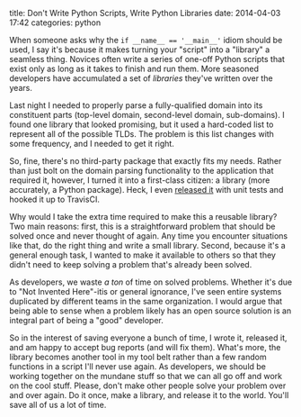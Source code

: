 title: Don't Write Python Scripts, Write Python Libraries
date: 2014-04-03 17:42
categories: python

When someone asks why the `if __name__ == '__main__'` idiom should be used, I
say it's because it makes turning your "script" into a "library" a seamless
thing. Novices often write a series of one-off Python scripts that exist only as
long as it takes to finish and run them. More seasoned developers have accumulated a set of *libraries* they've written over
the years.

Last night I needed to properly parse a fully-qualified domain into
its constituent parts (top-level domain, second-level domain, sub-domains). I
found one library that looked promising, but it used a hard-coded list to
represent all of the possible TLDs. The problem is this list changes with some 
frequency, and I needed to get it right. 

So, fine, there's no third-party package that exactly fits my needs. Rather than
just bolt on the domain parsing functionality to the application that required
it, however, I turned it into a first-class citizen: a library (more accurately,
a Python package). Heck, I even [released it](https://github.com/jeffknupp/domain-parser) with unit tests and hooked it up to
TravisCI.

Why would I take the extra time required to make this a reusable library? Two
main reasons: first, this is a straightforward problem that should be solved once and never
thought of again. Any time you encounter situations like that, do the right
thing and write a small library. Second, because it's a general enough task,
I wanted to make it available to others so that they didn't need to keep solving
a problem that's already been solved.

As developers, we waste *a ton* of time on solved problems. Whether it's due to
"Not Invented Here"-itis or general ignorance, I've seen entire systems
duplicated by different teams in the same organization. I would argue that being 
able to sense when a problem likely has an open source solution is an integral
part of being a "good" developer. 

So in the interest of saving everyone a bunch of time, I wrote it, released it,
and am happy to accept bug reports (and will fix them). What's more, the library
becomes another tool in my tool belt rather than a few random functions in a
script I'll never use again. As developers, we should be working together
on the mundane stuff so that we can all go off and work on the cool stuff.
Please, don't make other people solve your problem over and over again. Do it
once, make a library, and release it to the world. You'll save all of us a lot
of time.
